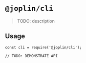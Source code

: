 # `@joplin/cli`

> TODO: description

## Usage

```
const cli = require('@joplin/cli');

// TODO: DEMONSTRATE API
```
